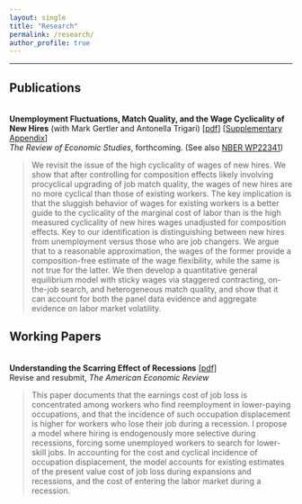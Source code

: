 ```yaml
---
layout: single
title: "Research"
permalink: /research/
author_profile: true
---
```

---
## Publications
<br/>**Unemployment Fluctuations, Match Quality, and the Wage Cyclicality of New Hires** (with Mark Gertler and Antonella Trigari) [[pdf](https://christopher-huckfeldt.github.io/files/UTSEOR.pdf)] [[Supplementary Appendix](https://christopher-huckfeldt.github.io/files/UTSEOR.pdf)]<br/>
_The Review of Economic Studies_, forthcoming. (See also [NBER WP22341](https://www.nber.org/papers/w22341))
> We revisit the issue of the high cyclicality of wages of new hires.  We show that after controlling for composition effects likely involving procyclical upgrading of job match quality, the wages of new hires are no more cyclical than those of existing workers. The key implication is that the sluggish behavior of wages for existing workers is a better guide to the cyclicality of the marginal cost of labor than is the high measured cyclicality of new hires wages unadjusted for composition effects. Key to our identification is distinguishing between new hires from unemployment versus those who are job changers. We argue that to a reasonable approximation, the wages of the former provide a composition-free estimate of the wage flexibility, while the same is not true for the latter. We then develop a quantitative general equilibrium model with sticky wages via staggered contracting, on-the-job search, and heterogeneous match quality, and show that it can account for both the panel data evidence and aggregate evidence on labor market volatility.



## Working Papers

<br/>**Understanding the Scarring Effect of Recessions** [[pdf]](https://christopher-huckfeldt.github.io/files/UTSEOR.pdf)<br/>
Revise and resubmit, _The American Economic Review_
> This paper documents that the earnings cost of job loss is concentrated among workers who find reemployment in lower-paying occupations, and that the incidence of such occupation displacement is higher for workers who lose their job during a recession. I propose a model where hiring is endogenously more selective during recessions, forcing some unemployed workers to search for lower-skill jobs. In accounting for the cost and cyclical incidence of occupation displacement, the model accounts for existing estimates of the present value cost of job loss during expansions and recessions, and the cost of entering the labor market during a recession.
